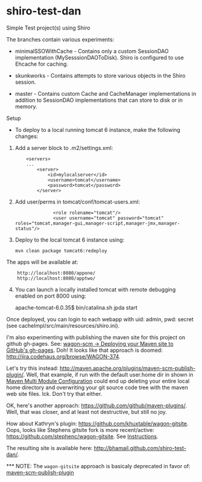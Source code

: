 shiro-test-dan
==============

Simple Test project(s) using Shiro


The branches contain various experiments:

* minimalSSOWithCache - Contains only a custom SessionDAO implementation (MySesssionDAOToDisk).
                        Shiro is configured to use Ehcache for caching.

* skunkworks - Contains attempts to store various objects in the Shiro session.

* master - Contains custom Cache and CacheManager implementations in addition to SessionDAO implementations that can
        store to disk or in memory.


Setup

* To deploy to a local running tomcat 6 instance, make the following changes:

 1. Add a server block to .m2/settings.xml:

            <servers>
            ...
                <server>
                    <id>mylocalserver</id>
                    <username>tomcat</username>
                    <password>tomcat</password>
                </server>

 2. Add user/perms in tomcat/conf/tomcat-users.xml:

                      <role rolename="tomcat"/>
                      <user username="tomcat" password="tomcat" roles="tomcat,manager-gui,manager-script,manager-jmx,manager-status"/>

 3. Deploy to the local tomcat 6 instance using:

        mvn clean package tomcat6:redeploy

   The apps will be available at:

        http://localhost:8080/appone/
        http://localhost:8080/apptwo/

 4. You can launch a locally installed tomcat with remote debugging enabled on port 8000 using:

    apache-tomcat-6.0.35$ bin/catalina.sh jpda start

   Once deployed, you can login to each webapp with uid: admin, pwd: secret (see cacheImpl/src/main/resources/shiro.ini).


I'm also experimenting with publishing the maven site for this project on github gh-pages.
See: [wagon-scm -> Deploying your Maven site to GitHub's gh-pages](http://maven.apache.org/wagon/wagon-providers/wagon-scm/usage.html).
Doh! It looks like that approach is doomed: http://jira.codehaus.org/browse/WAGON-374.

Let's try this instead: http://maven.apache.org/plugins/maven-scm-publish-plugin/.
Well, that example, if run with the default user.home dir in shown in [Maven Multi Module Configuration](http://maven.apache.org/plugins/maven-scm-publish-plugin/examples/multi-module-configuration.html)
could end up deleting your entire local home directory and overwriting your git source code tree with the maven web site files.
Ick. Don't try that either.

OK, here's another approach: https://github.com/github/maven-plugins/.
Well, that was closer, and at least not destructive, but still no joy.

How about Kathryn's plugin: https://github.com/khuxtable/wagon-gitsite.
Oops, looks like Stephens gitsite fork is more recent/active: https://github.com/stephenc/wagon-gitsite. See [Instructions](http://stephenc.github.com/wagon-gitsite/).

The resulting site is available here: http://bhamail.github.com/shiro-test-dan/.

*** NOTE: The ```wagon-gitsite``` approach is basicaly deprecated in favor of: [maven-scm-publish-plugin](http://maven.apache.org/plugins/maven-scm-publish-plugin/)
